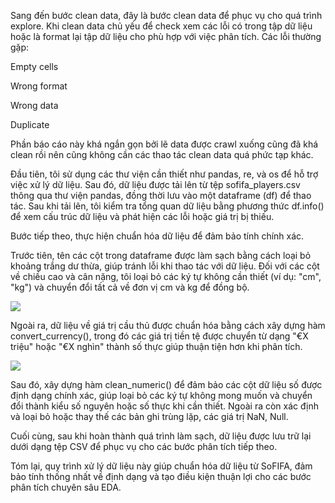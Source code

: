 Sang đến bước clean data, đây là bước clean data để phục vụ cho quá trình explore. Khi clean data chủ yếu để check xem các lỗi có trong tập dữ liệu hoặc là format lại tập dữ liệu cho phù hợp với việc phân tích. Các lỗi thường gặp:

Empty cells

Wrong format

Wrong data

Duplicate

Phần báo cáo này khá ngắn gọn bởi lẽ data được crawl xuống cũng đã khá clean rồi nên cũng không cần các thao tác clean data quá phức tạp khác.



Đầu tiên, tôi sử dụng các thư viện cần thiết như pandas, re, và os để hỗ trợ việc xử lý dữ liệu. Sau đó, dữ liệu được tải lên từ tệp sofifa_players.csv thông qua thư viện pandas, đồng thời lưu vào một dataframe (df) để thao tác. Sau khi tải lên, tôi kiểm tra tổng quan dữ liệu bằng phương thức df.info() để xem cấu trúc dữ liệu và phát hiện các lỗi hoặc giá trị bị thiếu.



Bước tiếp theo, thực hiện chuẩn hóa dữ liệu để đảm bảo tính chính xác. 

Trước tiên, tên các cột trong dataframe được làm sạch bằng cách loại bỏ khoảng trắng dư thừa, giúp tránh lỗi khi thao tác với dữ liệu. Đối với các cột về chiều cao và cân nặng, tôi loại bỏ các ký tự không cần thiết (ví dụ: "cm", "kg") và chuyển đổi tất cả về đơn vị cm và kg để đồng bộ. 

<img src="https://imgur.com/upXd4vk">


Ngoài ra, dữ liệu về giá trị cầu thủ được chuẩn hóa bằng cách xây dựng hàm convert_currency(), trong đó các giá trị tiền tệ được chuyển từ dạng "€X triệu" hoặc "€X nghìn" thành số thực giúp thuận tiện hơn khi phân tích.


<img src="https://imgur.com/idHRkrl">



Sau đó, xây dựng hàm clean_numeric() để đảm bảo các cột dữ liệu số được định dạng chính xác, giúp loại bỏ các ký tự không mong muốn và chuyển đổi thành kiểu số nguyên hoặc số thực khi cần thiết.  Ngoài ra còn xác định và loại bỏ hoặc thay thế các bản ghi trùng lặp, các giá trị NaN, Null.





Cuối cùng, sau khi hoàn thành quá trình làm sạch, dữ liệu được lưu trữ lại dưới dạng tệp CSV để phục vụ cho các bước phân tích tiếp theo.



Tóm lại, quy trình xử lý dữ liệu này giúp chuẩn hóa dữ liệu từ SoFIFA, đảm bảo tính thống nhất về định dạng và tạo điều kiện thuận lợi cho các bước phân tích chuyên sâu EDA.

